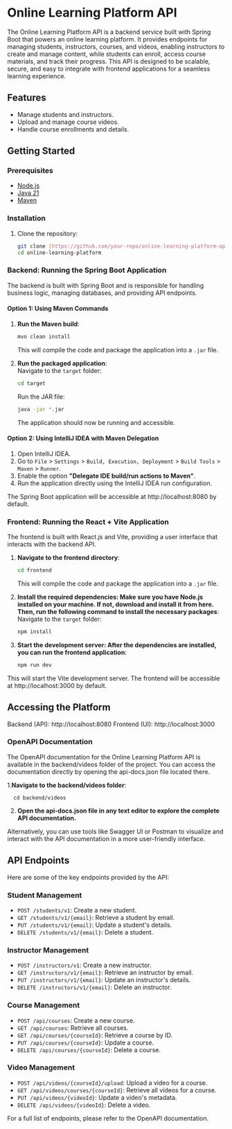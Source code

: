 # Online Learning Platform API  

The Online Learning Platform API is a backend service built with Spring Boot that powers an online learning platform. It provides endpoints for managing students, instructors, courses, and videos, enabling instructors to create and manage content, while students can enroll, access course materials, and track their progress. This API is designed to be scalable, secure, and easy to integrate with frontend applications for a seamless learning experience.

## Features  

- Manage students and instructors.  
- Upload and manage course videos.  
- Handle course enrollments and details.  

## Getting Started  

### Prerequisites  

- [Node.js](https://nodejs.org/)  
- [Java 21](https://www.oracle.com/java/technologies/javase-jdk21-downloads.html)  
- [Maven](https://maven.apache.org/download.cgi)  

### Installation  

1. Clone the repository:  
    ```bash
    git clone [https://github.com/your-repo/online-learning-platform-api.git](https://github.com/deltasource/mihaela-online-learning-platform.git)
    cd online-learning-platform
    ```  

### Backend: Running the Spring Boot Application

The backend is built with Spring Boot and is responsible for handling business logic, managing databases, and providing API endpoints.

#### Option 1: Using Maven Commands  
1. **Run the Maven build**:  
    ```bash
    mvn clean install
    ```  
   This will compile the code and package the application into a `.jar` file.  

2. **Run the packaged application**:  
   Navigate to the `target` folder:  
    ```bash
    cd target
    ```  
   Run the JAR file:  
    ```bash
    java -jar *.jar
    ```  
   The application should now be running and accessible.  

#### Option 2: Using IntelliJ IDEA with Maven Delegation  
1. Open IntelliJ IDEA.  
2. Go to `File` > `Settings` > `Build, Execution, Deployment` > `Build Tools` > `Maven` > `Runner`.  
3. Enable the option **"Delegate IDE build/run actions to Maven"**.  
4. Run the application directly using the IntelliJ IDEA run configuration.
   
The Spring Boot application will be accessible at http://localhost:8080 by default.

### Frontend: Running the React + Vite Application

The frontend is built with React.js and Vite, providing a user interface that interacts with the backend API.

1. **Navigate to the frontend directory**:  
    ```bash
    cd frontend
    ```  
   This will compile the code and package the application into a `.jar` file.  

2. **Install the required dependencies: Make sure you have Node.js installed on your machine. If not, download and install it from here. Then, run the following command to install the necessary packages**:
   Navigate to the `target` folder:  
    ```bash
   npm install
    ```  
3. **Start the development server: After the dependencies are installed, you can run the frontend application**:
   
    ```bash
   npm run dev
    ```  
This will start the Vite development server. The frontend will be accessible at http://localhost:3000 by default.

## Accessing the Platform
Backend (API): http://localhost:8080
Frontend (UI): http://localhost:3000

### OpenAPI Documentation 
The OpenAPI documentation for the Online Learning Platform API is available in the backend/videos folder of the project. You can access the documentation directly by opening the api-docs.json file located there.

1.**Navigate to the backend/videos folder**:

      cd backend/videos
    
2. **Open the api-docs.json file in any text editor to explore the complete API documentation.**

Alternatively, you can use tools like Swagger UI or Postman to visualize and interact with the API documentation in a more user-friendly interface.

## API Endpoints  

Here are some of the key endpoints provided by the API:  

### Student Management  
- `POST /students/v1`: Create a new student.  
- `GET /students/v1/{email}`: Retrieve a student by email.  
- `PUT /students/v1/{email}`: Update a student's details.  
- `DELETE /students/v1/{email}`: Delete a student.  

### Instructor Management  
- `POST /instructors/v1`: Create a new instructor.  
- `GET /instructors/v1/{email}`: Retrieve an instructor by email.  
- `PUT /instructors/v1/{email}`: Update an instructor's details.  
- `DELETE /instructors/v1/{email}`: Delete an instructor.  

### Course Management  
- `POST /api/courses`: Create a new course.  
- `GET /api/courses`: Retrieve all courses.  
- `GET /api/courses/{courseId}`: Retrieve a course by ID.  
- `PUT /api/courses/{courseId}`: Update a course.  
- `DELETE /api/courses/{courseId}`: Delete a course.  

### Video Management  
- `POST /api/videos/{courseId}/upload`: Upload a video for a course.  
- `GET /api/videos/courses/{courseId}`: Retrieve all videos for a course.  
- `PUT /api/videos/{videoId}`: Update a video's metadata.  
- `DELETE /api/videos/{videoId}`: Delete a video.  

For a full list of endpoints, please refer to the OpenAPI documentation.  
